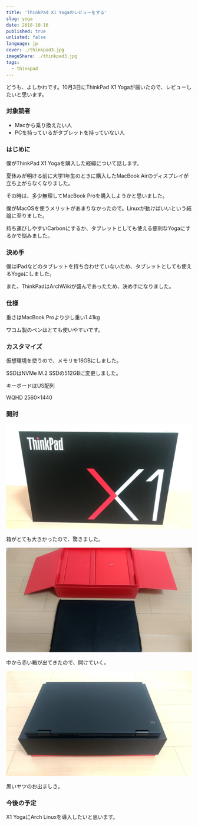 ```yaml
---
title: 'ThinkPad X1 Yogaのレビューをする'
slug: yoga
date: 2018-10-16
published: true
unlisted: false
language: jp
cover: ./thinkpad3.jpg
imageShare: ./thinkpad3.jpg
tags:
  - thinkpad
---
```


どうも、よしかわです。10月3日にThinkPad X1 Yogaが届いたので、レビューしたいと思います。

### 対象読者

- Macから乗り換えたい人
- PCを持っているがタブレットを持っていない人

### はじめに

僕がThinkPad X1 Yogaを購入した経緯について話します。

夏休みが明ける前に大学1年生のときに購入したMacBook Airのディスプレイが立ち上がらなくなりました。

その時は、多少無理してMacBook Proを購入しようかと思いました。

僕がMacOSを使うメリットがあまりなかったので。Linuxが動けばいいという結論に至りました。

持ち運びしやすいCarbonにするか、タブレットとしても使える便利なYogaにするかで悩みました。

### 決め手

僕はiPadなどのタブレットを持ち合わせていないため、タブレットとしても使えるYogaにしました。

また、ThinkPadはArchWikiが盛んであったため、決め手になりました。

### 仕様

重さはMacBook Proより少し重い1.41kg

ワコム製のペンはとても使いやすいです。

### カスタマイズ

仮想環境を使うので、メモリを16GBにしました。

SSDはNVMe M.2 SSDの512GBに変更しました。

キーボードはUS配列

WQHD 2560×1440

### 開封

![](./thinkpad3.jpg)

箱がとても大きかったので、驚きました。

![](./thinkpad2.jpg)

中から赤い箱が出てきたので、開けていく。

![](./thinkpad.jpg)

黒いヤツのお出ましさ。

### 今後の予定

X1 YogaにArch Linuxを導入したいと思います。